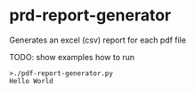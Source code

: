 # prd-report-generator

Generates an excel (csv) report for each pdf file



TODO: 
show examples how to run

```
>./pdf-report-generator.py
Hello World
```

